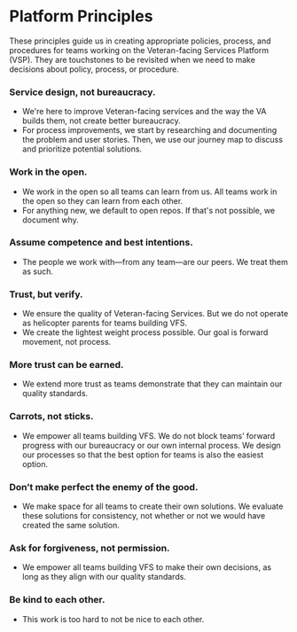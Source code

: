 # Platform Principles

These principles guide us in creating appropriate policies, process, and procedures for teams working on the Veteran-facing Services Platform (VSP). They are touchstones to be revisited when we need to make decisions about policy, process, or procedure.

### Service design, not bureaucracy.

* We're here to improve Veteran-facing services and the way the VA builds them, not create better bureaucracy.
* For process improvements, we start by researching and documenting the problem and user stories. Then, we use our journey map to discuss and prioritize potential solutions.

### Work in the open.

* We work in the open so all teams can learn from us. All teams work in the open so they can learn from each other.
* For anything new, we default to open repos. If that's not possible, we document why.

### Assume competence and best intentions.

* The people we work with—from any team—are our peers. We treat them as such.

### Trust, but verify.

* We ensure the quality of Veteran-facing Services. But we do not operate as helicopter parents for teams building VFS.
* We create the lightest weight process possible. Our goal is forward movement, not process.

### More trust can be earned.

* We extend more trust as teams demonstrate that they can maintain our quality standards.

### Carrots, not sticks.

* We empower all teams building VFS. We do not block teams’ forward progress with our bureaucracy or our own internal process. We design our processes so that the best option for teams is also the easiest option.

### Don’t make perfect the enemy of the good.

* We make space for all teams to create their own solutions. We evaluate these solutions for consistency, not whether or not we would have created the same solution.

### Ask for forgiveness, not permission.

* We empower all teams building VFS to make their own decisions, as long as they align with our quality standards.

### Be kind to each other.

* This work is too hard to not be nice to each other.
